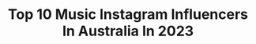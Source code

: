 ---
title: Top 10 Music Instagram Influencers In Australia In 2023
description: >-
  Find top music Instagram influencers in Australia in 2023. Most popular hashtags: #ootd #musician #musicvideo.
platform: Instagram
hits: 293
text_top: Identify the top-rated Instagram influencers on inBeat.
text_bottom: Our database holds 293 Instagram influencers like this in Australia for you to contact.
profiles:
  - username: "savannah.clarke"
    fullname: >-
      S A V A N N A H ➕ C L A R K E
    bio: >-
      🇦🇺@nowunited KCA 💥 Aussie/ Kiwi Legend of the Year 2021 🙏🏼 - Uniters we landed this 1️⃣ together 😜 💥 Global Music Star nominated ⬇️CLICK BELOW⬇️
    location: "Australia"
    followers: 3942740
    engagement: 292
    commentsToLikes: 0.140672
    id: ck14gj04u5gt20i19qqsabu3z
    verified: false
    hashtags: "#teengirl, #fireengine, #livingthedream, #shoeshopping"
  - username: "curlyhendo"
    fullname: >-
      C U R L Y
    bio: >-
      ✖️Musician ✖️Bass player 🎸🎹 ✖️Session/Touring Musician 🌎 ✖️Endorsed by: @alperiouspickguard @grbass_amps Any enquires please email me
    location: "Australia"
    followers: 11532
    engagement: 1305
    commentsToLikes: 0.042752
    id: ck6tj6jy623uf0j71eak8m90p
    verified: false
    hashtags: "#sadowskybass, #69mustang, #curlyhendo"
  - username: "mitchellblack78"
    fullname: >-
      Mitchell Black | SUSPYRIA
    bio: >-
      ◾️Lead Guitarist 🎸 @suspyria.official 🎶 ◾️Melbourne 🇦🇺 ◾️Music, Merch and Show dates 👇🎶
    location: "Australia"
    followers: 27321
    engagement: 385
    commentsToLikes: 0.115722
    id: ck6twicsjs5mt0j711gtxwsse
    verified: false
    hashtags: "#bvbarmy, #metalfashion, #guitarsolo, #metal"
  - username: "evolahsilassim"
    fullname: >-
      The Quantum Goddess 👑
    bio: >-
      ❤️🧡💛🏳️‍🌈💚💙💜 Music is the rhythm Art is the passion Life is our subject Personal: @missalishalove Back up: @evolahsilassim_backup ⬇️😇 EXTRAS 😈⬇️
    location: "Australia"
    followers: 60525
    engagement: 305
    commentsToLikes: 0.051706
    id: ck5zwlhz66c2n0i14c0auu5to
    verified: false
    hashtags: "#sagittariusseason"
  - username: "iamsoundcheck"
    fullname: >-
      SOUNDCHECK
    bio: >-
      🎧 #1 EDM DJ in 🇦🇺 ✈️ Touring Artist 🎶 Music Producer 📝 Songwriter ⬇️ Get On Up - OUT NOW ⬇️
    location: "Australia"
    followers: 107928
    engagement: 214
    commentsToLikes: 0.119547
    id: ck6u6jdyjfxhx0j71qu74xe32
    verified: false
    hashtags: ""
  - username: "jamie_tkalcevic"
    fullname: >-
      Jamie Tkalcevic
    bio: >-
      🌴 Travel - Film - Music 🌴 • Music: @torakai_music 🎶 Youtube: Jamie TK 📷 • Watch my new video here:
    location: "Australia"
    followers: 9822
    engagement: 911
    commentsToLikes: 0.054201
    id: ck139bbmwkgd20i19w97zz19p
    verified: false
    hashtags: ""
  - username: "danielshawmusic"
    fullname: >-
      DANIEL SHAW
    bio: >-
      I sing and play piano 🎹 Follow for new music👇
    location: "Australia"
    followers: 71846
    engagement: 188
    commentsToLikes: 0.050928
    id: ck5hqyd6cty100i11990du7bj
    verified: true
    hashtags: "#musicforlife, #melbourne, #musicianslife, #danielshaw"
  - username: "jacintagee"
    fullname: >-
      Jacinta Gulisano (SINTA)
    bio: >-
      “Singfluencer” • ✌🏼The Voice 2018 #TeamDelta Live Finalist • 🎤LIVE MUSIC BOOKINGS 👉🏽@saintsoundentertainment • TikTok: sintasings STAX PSF CAMPAIGN👇🏼
    location: "Australia"
    followers: 49012
    engagement: 132
    commentsToLikes: 0.062616
    id: ck5c4mver1ocz0i11twv9d10c
    verified: true
    hashtags: "#sydneylivemusic, #livemusic, #ootd, #beforeandafter"
  - username: "tawnykofficial"
    fullname: >-
      Tawny K 💋
    bio: >-
      Australian Singer/Songwriter New Music Coming in 2021 🎉
    location: "Australia"
    followers: 34569
    engagement: 139
    commentsToLikes: 0.144295
    id: ckap4tcug8sbq0i788w2t57ud
    verified: false
    hashtags: "#reconnectthischristmas, #holidaymusic, #foryou, #fyp"
  - username: "torilevett"
    fullname: >-
      Tori Levett
    bio: >-
      Making music n shit 🖤🇦🇺🎶 Torilevett@hotmail.com Tori@zooz.com.au
    location: "Australia"
    followers: 133490
    engagement: 108
    commentsToLikes: 0.046881
    id: ck5c0znmyu5qg0i11suugfw4v
    verified: true
    hashtags: "#ad, #smirnoffseltzerpatyyard, #drinkresponsibly, #findyourquays"
---
